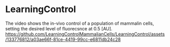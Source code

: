 # LearningControl
The video shows the in-vivo control of a population of mammalin cells, setting the desired level of fluorecsnce at 0.5 [AU].
https://github.com/LearningControlMammalianCells/LearningControl/assets/133776812/a03ae66f-81ce-4419-99cc-e6811db24c28

